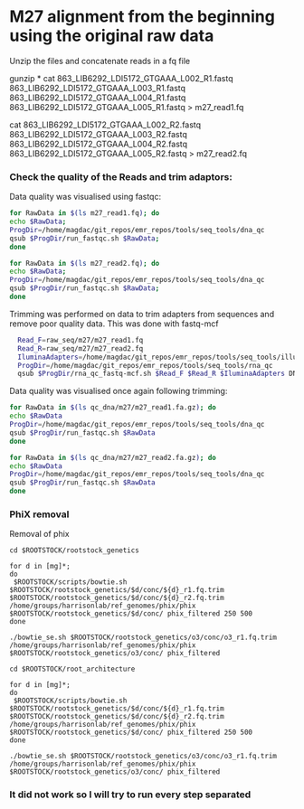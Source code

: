 
# M27 alignment from the beginning using the original raw data

Unzip the files and concatenate reads in a fq file

gunzip *
cat 863_LIB6292_LDI5172_GTGAAA_L002_R1.fastq 863_LIB6292_LDI5172_GTGAAA_L003_R1.fastq 863_LIB6292_LDI5172_GTGAAA_L004_R1.fastq 863_LIB6292_LDI5172_GTGAAA_L005_R1.fastq > m27_read1.fq

cat 863_LIB6292_LDI5172_GTGAAA_L002_R2.fastq 863_LIB6292_LDI5172_GTGAAA_L003_R2.fastq 863_LIB6292_LDI5172_GTGAAA_L004_R2.fastq 863_LIB6292_LDI5172_GTGAAA_L005_R2.fastq > m27_read2.fq



### Check the quality of the Reads and trim adaptors:

Data quality was visualised using fastqc:

```bash
for RawData in $(ls m27_read1.fq); do
echo $RawData;
ProgDir=/home/magdac/git_repos/emr_repos/tools/seq_tools/dna_qc
qsub $ProgDir/run_fastqc.sh $RawData;
done
```
```bash
for RawData in $(ls m27_read2.fq); do
echo $RawData;
ProgDir=/home/magdac/git_repos/emr_repos/tools/seq_tools/dna_qc
qsub $ProgDir/run_fastqc.sh $RawData;
done
```

Trimming was performed on data to trim adapters from sequences and remove poor quality data.
This was done with fastq-mcf

```bash
  Read_F=raw_seq/m27/m27_read1.fq
  Read_R=raw_seq/m27/m27_read2.fq
  IluminaAdapters=/home/magdac/git_repos/emr_repos/tools/seq_tools/illumina_full_adapters.fa
  ProgDir=/home/magdac/git_repos/emr_repos/tools/seq_tools/rna_qc
  qsub $ProgDir/rna_qc_fastq-mcf.sh $Read_F $Read_R $IluminaAdapters DNA
```

Data quality was visualised once again following trimming:

```bash
for RawData in $(ls qc_dna/m27/m27_read1.fa.gz); do
echo $RawData
ProgDir=/home/magdac/git_repos/emr_repos/tools/seq_tools/dna_qc
qsub $ProgDir/run_fastqc.sh $RawData
done
```

```bash
for RawData in $(ls qc_dna/m27/m27_read2.fa.gz); do
echo $RawData
ProgDir=/home/magdac/git_repos/emr_repos/tools/seq_tools/dna_qc
qsub $ProgDir/run_fastqc.sh $RawData
done
```

### PhiX removal

Removal of phix

 ```shell
 cd $ROOTSTOCK/rootstock_genetics

for d in [mg]*;
 do
  $ROOTSTOCK/scripts/bowtie.sh $ROOTSTOCK/rootstock_genetics/$d/conc/${d}_r1.fq.trim $ROOTSTOCK/rootstock_genetics/$d/conc/${d}_r2.fq.trim /home/groups/harrisonlab/ref_genomes/phix/phix $ROOTSTOCK/rootstock_genetics/$d/conc/ phix_filtered 250 500
 done

./bowtie_se.sh $ROOTSTOCK/rootstock_genetics/o3/conc/o3_r1.fq.trim /home/groups/harrisonlab/ref_genomes/phix/phix $ROOTSTOCK/rootstock_genetics/o3/conc/ phix_filtered
 ```

 ```shell
 cd $ROOTSTOCK/root_architecture

 for d in [mg]*;
 do
  $ROOTSTOCK/scripts/bowtie.sh $ROOTSTOCK/rootstock_genetics/$d/conc/${d}_r1.fq.trim $ROOTSTOCK/rootstock_genetics/$d/conc/${d}_r2.fq.trim /home/groups/harrisonlab/ref_genomes/phix/phix $ROOTSTOCK/rootstock_genetics/$d/conc/ phix_filtered 250 500
 done

 ./bowtie_se.sh $ROOTSTOCK/rootstock_genetics/o3/conc/o3_r1.fq.trim /home/groups/harrisonlab/ref_genomes/phix/phix $ROOTSTOCK/rootstock_genetics/o3/conc/ phix_filtered
 ```
### It did not work so I will try to run every step separated
